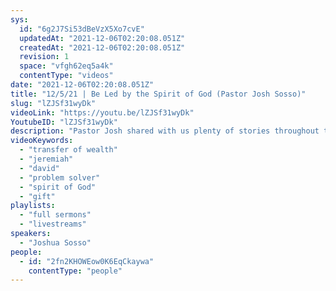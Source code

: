 ```yaml
---
sys:
  id: "6g2J7Si53dBeVzX5Xo7cvE"
  updatedAt: "2021-12-06T02:20:08.051Z"
  createdAt: "2021-12-06T02:20:08.051Z"
  revision: 1
  space: "vfgh62eq5a4k"
  contentType: "videos"
date: "2021-12-06T02:20:08.051Z"
title: "12/5/21 | Be Led by the Spirit of God (Pastor Josh Sosso)"
slug: "lZJSf31wyDk"
videoLink: "https://youtu.be/lZJSf31wyDk"
YoutubeID: "lZJSf31wyDk"
description: "Pastor Josh shared with us plenty of stories throughout the Bible where people were led by the Spirit of God. David was still Saul's servant, but he was led by the Spirit in every part of his life. Daniel was intelligent to solve problems and interpret dreams that no one else could understand. The common thing is that they were all led by the Spirit of God. God wants us to pursue his Spirit and use the greatest gift in the world.\n"
videoKeywords:
  - "transfer of wealth"
  - "jeremiah"
  - "david"
  - "problem solver"
  - "spirit of God"
  - "gift"
playlists:
  - "full sermons"
  - "livestreams"
speakers:
  - "Joshua Sosso"
people:
  - id: "2fn2KHOWEow0K6EqCkaywa"
    contentType: "people"
---
```

